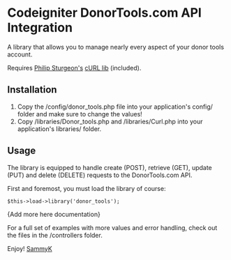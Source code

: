 Codeigniter DonorTools.com API Integration
==========================================

A library that allows you to manage nearly every aspect of your donor tools account.

Requires [Philip Sturgeon's](http://philsturgeon.co.uk/) [cURL lib](http://getsparks.org/packages/curl/show) (included).

Installation
------------

1. Copy the /config/donor_tools.php file into your application's config/ folder and make sure to change the values!
2. Copy /libraries/Donor_tools.php and /libraries/Curl.php into your application's libraries/ folder.

Usage
-----

The library is equipped to handle create (POST), retrieve (GET), update (PUT) and delete (DELETE)
requests to the DonorTools.com API.

First and foremost, you must load the library of course:

	$this->load->library('donor_tools');

{Add more here documentation}

For a full set of examples with more values and error handling, check out the files in the /controllers folder.

Enjoy!
[SammyK](http://sammyk.me/)
